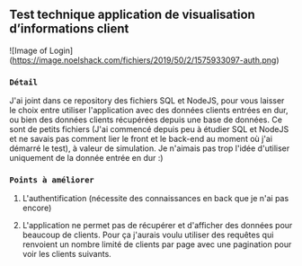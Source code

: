 
## Test technique application de visualisation d’informations client

![Image of Login]
(https://image.noelshack.com/fichiers/2019/50/2/1575933097-auth.png)

### `Détail`

J'ai joint dans ce repository des fichiers SQL et NodeJS, pour vous laisser le choix entre utiliser l'application avec des données clients entrées en dur, ou bien des données clients récupérées depuis une base de données. Ce sont de petits fichiers (J'ai commencé depuis peu à étudier SQL et NodeJS et ne savais pas comment lier le front et le back-end au moment où j'ai démarré le test), à valeur de simulation. Je n'aimais pas trop l'idée d'utiliser uniquement de la donnée entrée en dur :)

### `Points à améliorer`

1) L'authentification (nécessite des connaissances en back que je n'ai pas encore)

2) L'application ne permet pas de récupérer et d'afficher des données pour beaucoup de clients. Pour ça j'aurais voulu utiliser des requêtes qui renvoient un nombre limité de clients par page avec une pagination pour voir les clients suivants.


